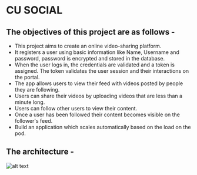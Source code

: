 # CU SOCIAL
## The objectives of this project are as follows - 
- This project aims to create an online video-sharing platform. 
- It registers a user using basic information like Name, Username and password, password is encrypted and stored in the database.
- When the user logs in, the credentials are validated and a token is assigned. The token validates the user session and their interactions on the portal.
- The app allows users to view their feed with videos posted by people they are following.
- Users can share their videos by uploading videos that are less than a minute long.
- Users can follow other users to view their content. 
- Once a user has been followed their content becomes visible on the follower's feed.
- Build an application which scales automatically based on the load on the pod.

## The architecture - 
![alt text](https://github.com/cu-csci-4253-datacenter-fall-2023/final-project-cu-social/blob/main/architecture.png)


